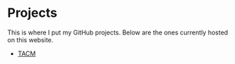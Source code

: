 # Projects

This is where I put my GitHub projects. Below are the ones currently hosted on this website.

- [TACM](./tacm.html)
